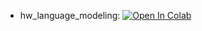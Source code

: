 * hw_language_modeling: [![Open In Colab](https://colab.research.google.com/assets/colab-badge.svg)](https://colab.research.google.com/github/girafe-ai/ml-course/blob/24f_ysda/homeworks/hw_language_modeling_01_simple/hw_language_modeling.ipynb)
